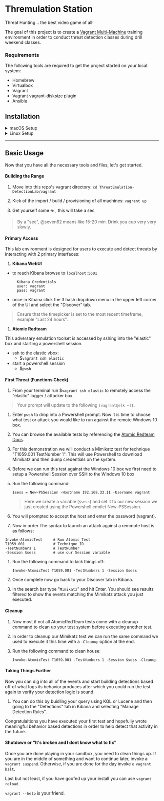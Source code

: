 # Thremulation Station
Threat Hunting... the best video game of all!

The goal of this project is to create a [Vagrant Multi-Machine]() training environment in order to conduct threat detection classes during drill weekend classes.

### Requirements

The following tools are required to get the project started on your local system:

- Homebrew
- Virtualbox
- Vagrant
- Vagrant vagrant-disksize plugin
- Ansible


## Installation
<details>
  <summary>macOS Setup</summary>
  
  1. Install and Update Homebrew
        * It is recommended to use [Homebrew](https://brew.sh/) which simplifies package management and installation for all requirements
        * Follow the instructions at the above link to use the "one-liner" install method.
        * Update brew: `brew update`
  1. Install remaining requirements. You can copy / paste the following into your terminal:

        ```sh
        brew cask install virtualbox vagrant

        brew install ansible git

        vagrant plugin install vagrant-disksize
        vagrant plugin install vagrant-vbguest
        ```
  1. Clone the Project
        * `git clone https://github.com/mocyber/ThreatEmulation-DetectionLab.git`
</details>

<details>
  <summary>Linux Setup</summary>
  <br>

  This section assumes that you're using a RHEL-based distro, preferrably 
  **Centos 7**. All commands assume a root shell (`sudo -s`).
  
  1. Install requirements
        ```sh
        yum groupinstall -y "Development Tools"

        yum install -y \
        kernel-devel \
        kernel-devel-3.10.0-1127.el7.x86_64 \
        epel-release \

        yum install -y ansible
        ```
  
  1. Install Vagrant
        * `yum install -y https://releases.hashicorp.com/vagrant/2.2.10/vagrant_2.2.10_x86_64.rpm`
        * `vagrant plugin install vagrant-disksize`
        * `vagrant plugin install vagrant-vbguest`

  1. Install VirtualBox
        * `curl -o /etc/yum.repos.d/virtualbox.repo http://download.virtualbox.org/virtualbox/rpm/rhel/virtualbox.repo`
        * `rpm --import https://www.virtualbox.org/download/oracle_vbox.asc
        * `yum install -y VirtualBox-6.0`

  1. Clone the Project
        * `git clone https://github.com/mocyber/ThreatEmulation-DetectionLab.git`
</details>




---

## Basic Usage

Now that you have all the necessary tools and files, let's get started.


#### Building the Range

1. Move into this repo's vagrant directory: `cd ThreatEmulation-DetectionLab/vagrant`

1. Kick of the import / build / provisioning of all machines: `vagrant up`

1. Get yourself some :coffee: , this will take a sec

> By a "sec", @seven62 means like 15-20 min. Drink you cup very very slowly.


#### Primary Access

This lab environment is designed for users to execute and detect threats by interacting with 2 primary interfaces:

1. **Kibana WebUI**

- to reach Kibana browse to `localhost:5601`

        Kibana Credentials
        user: vagrant
        pass: vagrant

- once in Kibana click the 3 hash dropdown menu in the upper left corner of the UI and select the "Discover" tab.

> Ensure that the timepicker is set to the most recent timeframe, example "Last 24 hours".

1. **Atomic Redteam**

This adversary emulation toolset is accessed by sshing into the "elastic" box and starting a powershell session.

- ssh to the elastic vbox:
    - $`vagrant ssh elastic`
- start a powershell session
    - $`pwsh`



#### First Threat (Functions Check)

1. From your terminal run $`vagrant ssh elastic` to remotely access the "elastic" logger / attacker box.

> Your prompt will update to the following `[vagrant@elk ~]$`.

1. Enter `pwsh` to drop into a Powershell prompt. Now it is time to choose what test or attack you would like to run against the remote Windows 10 box.

1. You can browse the available tests by referencing the [Atomic Redteam Docs](https://github.com/redcanaryco/atomic-red-team/blob/master/atomics/Indexes/Indexes-Markdown/windows-index.md).

1. For this demonstration we will conduct a Mimikatz test for technique "T1059.001 TestNumber 1". This will use Powershell to download Mimikatz and then dump credentials on the system.

1. Before we can run this test against the Windows 10 box we first need to setup a Powershell Session over SSH to the Windows 10 box

1. Run the following command:  

    `$sess = New-PSSession -Hostname 192.168.33.11 -Username vagrant`

    > Here we create a variable (`$sess`) and set it to our new session we just created using the Powershell cmdlet New-PSSession.

1. You will prompted to accept the host and enter the password (vagrant).

1. Now in order  The syntax to launch an attack against a remmote host is as follows:

```shell
Invoke-AtomicTest     # Run Atomic Test
T1059.001             # Technique ID 
-TestNumbers 1        # TestNumber 
-Session $sess        # use our Session variable
```

1. Run the following command to kick things off:

    `Invoke-AtomicTest T1059.001 -TestNumbers 1 -Session $sess`

1. Once complete now go back to your Discover tab in Kibana.

1. In the search bar type "`Mimikatz`" and hit Enter. You should see results filtered to show the events matching the Mimikatz attack you just executed.


#### Cleanup


1. Now most if not all AtomicRedTeam tests come with a cleanup command to clean up your test system before executing another test.

1. In order to cleanup our Mimikatz test we can run the same command we used to execute it this time with a `-Cleanup` option at the end.

1. Run the following command to clean house: 

    `Invoke-AtomicTest T1059.001 -TestNumbers 1 -Session $sess -Cleanup`


#### Taking Things Further

Now you can dig into all of the events and start building detections based off of what logs its behavior produces after which you could run the test again to verify your detection logic is sound.

1. You can do this by buidling your query using KQL or Lucene and then going to the "Detections" tab in Kibana and selecting "Manage Detection Rules".

Congratulaltions you have executed your first test and hopefully wrote meaningful behavior based detections in order to help detect that activity in the future.

#### Shutdown or "It's broken and I dont know what to fix"

Once you are done playing in your sandbox, you need to clean things up. If you are in the middle of something and want to continue later, invoke a `vagrant suspend`. Otherwise, if you are done for the day invoke a `vagrant halt`. 

Last but not least, if you have goofed up your install you can use `vagrant reload`.

`vagrant --help` is your friend.
